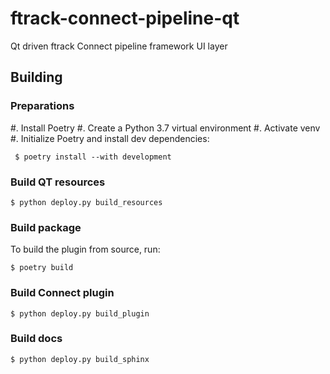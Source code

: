 # ftrack-connect-pipeline-qt

Qt driven ftrack Connect pipeline framework UI layer

## Building

### Preparations

 #. Install Poetry
 #. Create a Python 3.7 virtual environment
 #. Activate venv
 #. Initialize Poetry and install dev dependencies:

     $ poetry install --with development


### Build QT resources

    $ python deploy.py build_resources

### Build package

To build the plugin from source, run:

    $ poetry build

### Build Connect plugin

    $ python deploy.py build_plugin

### Build docs

    $ python deploy.py build_sphinx



